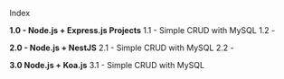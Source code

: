 Index

**1.0 - Node.js + Express.js Projects**
1.1 - Simple CRUD with MySQL 
1.2 - 

**2.0 - Node.js + NestJS**
2.1 - Simple CRUD with MySQL
2.2 - 

**3.0 Node.js + Koa.js**
3.1 - Simple CRUD with MySQL